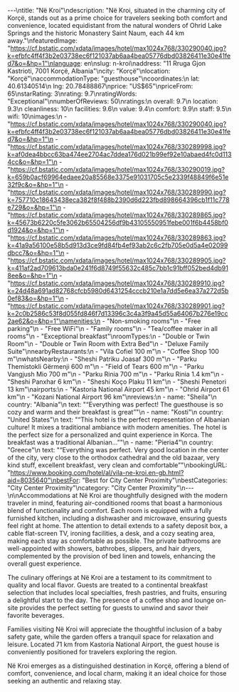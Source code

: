 ---\ntitle: "Në Kroi"\ndescription: "Në Kroi, situated in the charming city of Korçë, stands out as a prime choice for travelers seeking both comfort and convenience, located equidistant from the natural wonders of Ohrid Lake Springs and the historic Monastery Saint Naum, each 44 km away."\nfeaturedImage: "https://cf.bstatic.com/xdata/images/hotel/max1024x768/330290040.jpg?k=efbfc4ff4f3b2e03738ec6f121037ab6aa4bea05776dbd03826411e30e41fed7&o=&hp=1"\nlanguage: en\nslug: n-kroi\naddress: "11 Rruga Gjon Kastrioti, 7001 Korçë, Albania"\ncity: "Korçë"\nlocation: "Korçë"\naccommodationType: "guesthouse"\ncoordinates:\n  lat: 40.61340514\n  lng: 20.78488867\nprice: "US$65"\npriceFrom: 65\nstarRating: 3\nrating: 9.7\nratingWords: "Exceptional"\nnumberOfReviews: 50\nratings:\n  overall: 9.7\n  location: 9.3\n  cleanliness: 10\n  facilities: 9.6\n  value: 9.4\n  comfort: 9.9\n  staff: 9.5\n  wifi: 10\nimages:\n  - "https://cf.bstatic.com/xdata/images/hotel/max1024x768/330290040.jpg?k=efbfc4ff4f3b2e03738ec6f121037ab6aa4bea05776dbd03826411e30e41fed7&o=&hp=1"\n  - "https://cf.bstatic.com/xdata/images/hotel/max1024x768/330289998.jpg?k=af0dea4bbcc63ba474ee2704ac7ddea176d021b99ef92e10abaed4fc0d1134cc&o=&hp=1"\n  - "https://cf.bstatic.com/xdata/images/hotel/max1024x768/330290019.jpg?k=659b0acf69964edaee20a85568e3375e91031705c5e2339f48849f6e51e32f9c&o=&hp=1"\n  - "https://cf.bstatic.com/xdata/images/hotel/max1024x768/330289990.jpg?k=757710c18643438eca382f8f488b2390d6d223fbd898664396cb1f11c778e729&o=&hp=1"\n  - "https://cf.bstatic.com/xdata/images/hotel/max1024x768/330289865.jpg?k=45673b6220c5fe3062b65504256df9b43105550951febe001f6b4458bf0d1924&o=&hp=1"\n  - "https://cf.bstatic.com/xdata/images/hotel/max1024x768/330289863.jpg?k=41a9a56100e58b5d913d3ce9fd84fb4ef93ab2c6c2fb705e0d5a4e02099dbcc7&o=&hp=1"\n  - "https://cf.bstatic.com/xdata/images/hotel/max1024x768/330289905.jpg?k=411af2ad709613bda0e241f6d8749f55632c485c7bb1c91bff052bed4db918ee&o=&hp=1"\n  - "https://cf.bstatic.com/xdata/images/hotel/max1024x768/330289910.jpg?k=24d48a691ad82768cfcb5980d6431254cccb210e1a7dd5e6ea37a272d5b0ef83&o=&hp=1"\n  - "https://cf.bstatic.com/xdata/images/hotel/max1024x768/330289901.jpg?k=2c0b2586c53f8d055fd846f7d13396c3c4a3f9a45d55a64067b276e19cc2ae62&o=&hp=1"\namenities:\n  - "Non-smoking rooms"\n  - "Free parking"\n  - "Free WiFi"\n  - "Family rooms"\n  - "Tea/coffee maker in all rooms"\n  - "Exceptional breakfast"\nroomTypes:\n  - "Double or Twin Room"\n  - "Double or Twin Room with Extra Bed"\n  - "Deluxe Family Suite"\nnearbyRestaurants:\n  - "Vila Cofiel 100 m"\n  - "Coffee Shop 100 m"\nwhatsNearby:\n  - "Sheshi Patriku Joasaf 300 m"\n  - "Parku Themistokli Gërmenji 600 m"\n  - "Field of Tears 600 m"\n  - "Parku Vangjush Mio 700 m"\n  - "Parku Rinia 700 m"\n  - "Parku Rinia 1.4 km"\n  - "Sheshi Panxhar 6 km"\n  - "Sheshi Koço Plaku 11 km"\n  - "Sheshi Penetori 13 km"\nairports:\n  - "Kastoria National Airport 45 km"\n  - "Ohrid Airport 61 km"\n  - "Kozani National Airport 96 km"\nreviews:\n  - name: "Sheila"\n    country: "Albania"\n    text: "“Everything was perfect! The guesthouse is so cozy and warm and their breakfast is great”"\n  - name: "Kosti"\n    country: "United States"\n    text: "“This hotel is the perfect representation of Albanian culture! It mixes a traditional ambiance with modern amenities. The hotel is the perfect size for a personalized and quint experience in Korca. The breakfast was a traditional Albanian...”"\n  - name: "Pieria4"\n    country: "Greece"\n    text: "“Everything was perfect. Very good location in rhe center of the city, very close to the orthodox cathedral and the old bazaar, very kind stuff, excellent breakfast, very clean and comfortable”"\nbookingURL: "https://www.booking.com/hotel/al/vila-ne-kroi.en-gb.html?aid=8035640"\nbestFor: "Best for City Center Proximity"\nbestCategories: "City Center Proximity"\ncategory: "City Center Proximity"\n---\n\nAccommodations at Në Kroi are thoughtfully designed with the modern traveler in mind, featuring air-conditioned rooms that boast a harmonious blend of functionality and comfort. Each room is equipped with a fully furnished kitchen, including a dishwasher and microwave, ensuring guests feel right at home. The attention to detail extends to a safety deposit box, a cable flat-screen TV, ironing facilities, a desk, and a cozy seating area, making each stay as comfortable as possible. The private bathrooms are well-appointed with showers, bathrobes, slippers, and hair dryers, complemented by the provision of bed linen and towels, enhancing the overall guest experience.

The culinary offerings at Në Kroi are a testament to its commitment to quality and local flavor. Guests are treated to a continental breakfast selection that includes local specialties, fresh pastries, and fruits, ensuring a delightful start to the day. The presence of a coffee shop and lounge on-site provides the perfect setting for guests to unwind and savor their favorite beverages.

Families visiting Në Kroi will appreciate the thoughtful inclusion of a baby safety gate, while the garden offers a tranquil space for relaxation and leisure. Located 71 km from Kastoria National Airport, the guest house is conveniently positioned for travelers exploring the region.

Në Kroi emerges as a distinguished destination in Korçë, offering a blend of comfort, convenience, and local charm, making it an ideal choice for those seeking an authentic and relaxing stay.